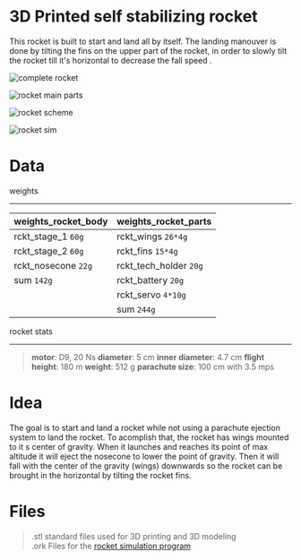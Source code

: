 
# 3D Printed self stabilizing rocket

This rocket is built to start and land all by itself. The landing manouver is done by tilting the fins on the upper part of the rocket, in order to slowly tilt the rocket till it's horizontal to decrease the fall speed .

![complete rocket](http://mrgrimod.de/FILES/1.png)

![rocket main parts ](http://mrgrimod.de/FILES/2.png)

![rocket scheme](http://mrgrimod.de/FILES/3.png)

![rocket sim](http://mrgrimod.de/FILES/4.png)

# Data


weights

----------
| weights_rocket_body | weights_rocket_parts|
|----------------|-------------------------------|
|rckt_stage_1	`60g`| rckt_wings  `26*4g`        |
|rckt_stage_2	`60g`| rckt_fins  `15*4g`       	|
|rckt_nosecone	`22g`| rckt_tech_holder `20g`|
|sum	`142g`| rckt_battery `20g`|
|| rckt_servo `4*10g`|
|| sum  `244g`| |

rocket stats

----------

> **motor**:               D9, 20 Ns
> **diameter**:          5 cm
> **inner diameter**: 4.7 cm
> **flight height**:     180 m
> **weight**: 512 g
> **parachute size**: 100 cm with 3.5 mps


# Idea

The goal is to start and land a rocket while not using a parachute ejection system to land the rocket. To acomplish that, the rocket has wings mounted to it s center of gravity. When it launches and reaches its point of max altitude it will eject the nosecone to lower the point of gravity. Then it will fall with the center of the gravity (wings) downwards so the rocket can be brought in the horizontal by tilting the rocket fins.

# Files

> .stl standard files used for 3D printing and 3D modeling <br>
> .ork Files for the [rocket simulation program](http://openrocket.info/)
